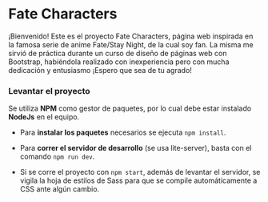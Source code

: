 # Fate Characters

¡Bienvenido! Este es el proyecto Fate Characters, página web inspirada en la famosa serie de anime Fate/Stay Night, de la cual soy fan. La misma me sirvió de práctica durante un curso de diseño de páginas web con Bootstrap, habiéndola realizado con inexperiencia pero con mucha dedicación y entusiasmo ¡Espero que sea de tu agrado!

### Levantar el proyecto
Se utiliza **NPM** como gestor de paquetes, por lo cual debe estar instalado **NodeJs** en el equipo.

- Para **instalar los paquetes** necesarios se ejecuta `npm install`.

- Para **correr el servidor de desarrollo** (se usa lite-server), basta con el comando `npm run dev`. 

- Si se corre el proyecto con `npm start`, además de levantar el servidor, se vigila la hoja de estilos de Sass para que se compile automáticamente a CSS ante algún cambio.

